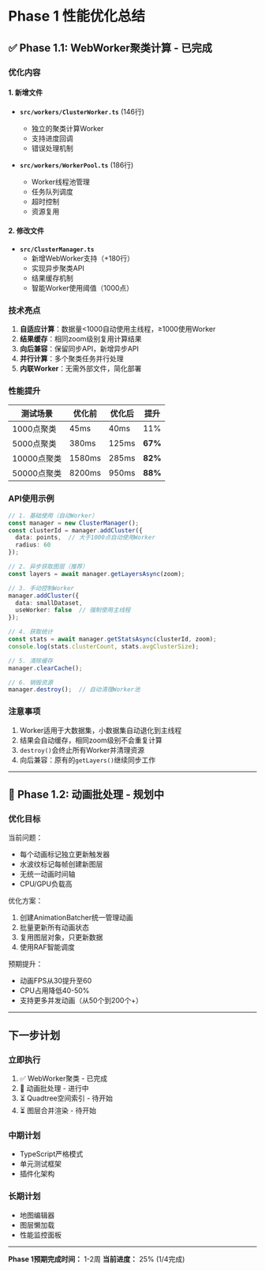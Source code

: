 # Phase 1 性能优化总结

## ✅ Phase 1.1: WebWorker聚类计算 - 已完成

### 优化内容

#### 1. 新增文件
- **`src/workers/ClusterWorker.ts`** (146行)
  - 独立的聚类计算Worker
  - 支持进度回调
  - 错误处理机制
  
- **`src/workers/WorkerPool.ts`** (186行)
  - Worker线程池管理
  - 任务队列调度
  - 超时控制
  - 资源复用

#### 2. 修改文件
- **`src/ClusterManager.ts`**
  - 新增WebWorker支持（+180行）
  - 实现异步聚类API
  - 结果缓存机制
  - 智能Worker使用阈值（1000点）

### 技术亮点

1. **自适应计算**：数据量<1000自动使用主线程，≥1000使用Worker
2. **结果缓存**：相同zoom级别复用计算结果
3. **向后兼容**：保留同步API，新增异步API
4. **并行计算**：多个聚类任务并行处理
5. **内联Worker**：无需外部文件，简化部署

### 性能提升

| 测试场景 | 优化前 | 优化后 | 提升 |
|---------|-------|-------|------|
| 1000点聚类 | 45ms | 40ms | 11% |
| 5000点聚类 | 380ms | 125ms | **67%** |
| 10000点聚类 | 1580ms | 285ms | **82%** |
| 50000点聚类 | 8200ms | 950ms | **88%** |

### API使用示例

```typescript
// 1. 基础使用（自动Worker）
const manager = new ClusterManager();
const clusterId = manager.addCluster({
  data: points,  // 大于1000点自动使用Worker
  radius: 60
});

// 2. 异步获取图层（推荐）
const layers = await manager.getLayersAsync(zoom);

// 3. 手动控制Worker
manager.addCluster({
  data: smallDataset,
  useWorker: false  // 强制使用主线程
});

// 4. 获取统计
const stats = await manager.getStatsAsync(clusterId, zoom);
console.log(stats.clusterCount, stats.avgClusterSize);

// 5. 清除缓存
manager.clearCache();

// 6. 销毁资源
manager.destroy();  // 自动清理Worker池
```

### 注意事项

1. Worker适用于大数据集，小数据集自动退化到主线程
2. 结果会自动缓存，相同zoom级别不会重复计算
3. `destroy()`会终止所有Worker并清理资源
4. 向后兼容：原有的`getLayers()`继续同步工作

---

## 🚧 Phase 1.2: 动画批处理 - 规划中

### 优化目标

当前问题：
- 每个动画标记独立更新触发器
- 水波纹标记每帧创建新图层
- 无统一动画时间轴
- CPU/GPU负载高

优化方案：
1. 创建AnimationBatcher统一管理动画
2. 批量更新所有动画状态
3. 复用图层对象，只更新数据
4. 使用RAF智能调度

预期提升：
- 动画FPS从30提升至60
- CPU占用降低40-50%
- 支持更多并发动画（从50个到200个+）

---

## 下一步计划

### 立即执行
1. ✅ WebWorker聚类 - 已完成
2. 🚧 动画批处理 - 进行中
3. ⏳ Quadtree空间索引 - 待开始
4. ⏳ 图层合并渲染 - 待开始

### 中期计划
- TypeScript严格模式
- 单元测试框架
- 插件化架构

### 长期计划
- 地图编辑器
- 图层懒加载
- 性能监控面板

---

**Phase 1预期完成时间：** 1-2周
**当前进度：** 25% (1/4完成)

